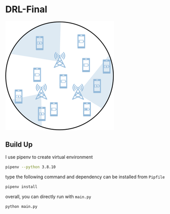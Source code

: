 # DRL-Final
![](Environment.png)
## Build Up
I use pipenv to create virtual environment
```bash
pipenv --python 3.8.10
```
type the following command and dependency can be installed from `Pipfile`
```bash
pipenv install
```
overall, you can directly run with `main.py`
```bash
python main.py
```
